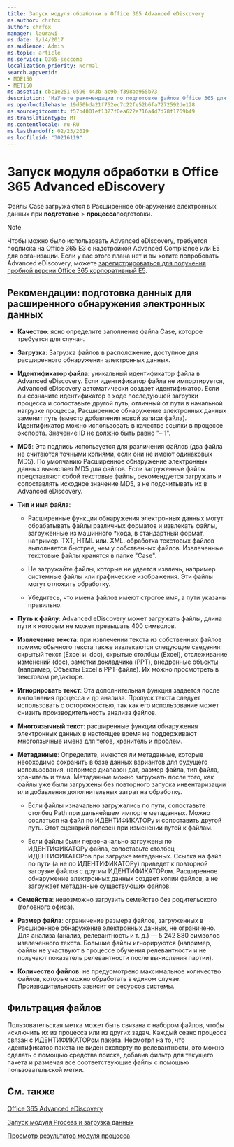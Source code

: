 ```yaml
---
title: Запуск модуля обработки в Office 365 Advanced eDiscovery
ms.author: chrfox
author: chrfox
manager: laurawi
ms.date: 9/14/2017
ms.audience: Admin
ms.topic: article
ms.service: O365-seccomp
localization_priority: Normal
search.appverid:
- MOE150
- MET150
ms.assetid: dbc1e251-0596-443b-ac9b-f398ba955b73
description: 'ИзУчите рекомендации по подготовке файлов Office 365 для анализа с помощью Office 365 Advanced eDiscovery.  '
ms.openlocfilehash: 19d50bda21f752ec7c22fe52b6fa7272592de128
ms.sourcegitcommit: f57b4001ef1327f0ea622e716a4d7d78f1769b49
ms.translationtype: MT
ms.contentlocale: ru-RU
ms.lasthandoff: 02/23/2019
ms.locfileid: "30216119"
---
```

# <a name="run-the-process-module-in-office-365-advanced-ediscovery"></a>Запуск модуля обработки в Office 365 Advanced eDiscovery

Файлы Case загружаются в Расширенное обнаружение электронных данных при **подготовке** \> **процесса**подготовки. 
  
> [!NOTE]
> Чтобы можно было использовать Advanced eDiscovery, требуется подписка на Office 365 E3 с надстройкой Advanced Compliance или E5 для организации. Если у вас этого плана нет и вы хотите попробовать Advanced eDiscovery, можете [зарегистрироваться для получения пробной версии Office 365 корпоративный E5](https://go.microsoft.com/fwlink/p/?LinkID=698279). 
  
## <a name="guidelines-preparing-data-for-advanced-ediscovery"></a>Рекомендации: подготовка данных для расширенного обнаружения электронных данных

- **Качество**: ясно определите заполнение файла Case, которое требуется для случая.
    
- **Загрузка**: Загрузка файлов в расположение, доступное для расширенного обнаружения электронных данных.
    
- **Идентификатор файла**: уникальный идентификатор файла в Advanced eDiscovery. Если идентификатор файла не импортируется, Advanced eDiscovery автоматически создает идентификатор. Если вы созначите идентификатор в ходе последующей загрузки процесса и сопоставьте другой путь, отличный от пути в начальной нагрузке процесса, Расширенное обнаружение электронных данных заменит путь (вместо добавления новой записи файла). Идентификатор можно использовать в качестве ссылки в процессе экспорта. Значение ID не должно быть равно "– 1".
    
- **MD5**: Эта подпись используется для различения файлов (два файла не считаются точными копиями, если они не имеют одинаковых MD5). По умолчанию Расширенное обнаружение электронных данных вычисляет MD5 для файлов. Если загруженные файлы представляют собой текстовые файлы, рекомендуется загружать и сопоставлять исходное значение MD5, а не подсчитывать их в Advanced eDiscovery.
    
- **Тип и имя файла**:
    
  - Расширенные функции обнаружения электронных данных могут обрабатывать файлы различных форматов и извлекать файлы, загруженные из машинного \*кода, в стандартный формат, например. TXT, HTML или. XML. обработка текстовых файлов выполняется быстрее, чем у собственных файлов. Извлеченные текстовые файлы хранятся в папке "Case".
    
  - Не загружайте файлы, которые не удается извлечь, например системные файлы или графические изображения. Эти файлы могут отложить обработку.
    
  - Убедитесь, что имена файлов имеют строгое имя, а пути указаны правильно.
    
- **Путь к файлу**: Advanced eDiscovery может загружать файлы, длина пути к которым не может превышать 400 символов.
    
- **Извлечение текста**: при извлечении текста из собственных файлов помимо обычного текста также извлекаются следующие сведения: скрытый текст (Excel и. doc), скрытые столбцы (Excel), отслеживание изменений (doc), заметки докладчика (PPT), внедренные объекты (например, Объекты Excel в PPT-файле). Их можно просмотреть в текстовом редакторе.
    
- **Игнорировать текст**: Эта дополнительная функция задается после выполнения процесса и до анализа. Пропуск текста следует использовать с осторожностью, так как его использование может снизить производительность анализа файлов.
    
- **Многоязычный текст**: расширенные функции обнаружения электронных данных в настоящее время не поддерживают многоязычные имена для тегов, хранитель и проблем.
    
- **Метаданные**: Определите, имеются ли метаданные, которые необходимо сохранить в базе данных вариантов для будущего использования, например диапазон дат, размер файла, тип файла, хранитель и тема. Метаданные можно загружать после того, как файлы уже были загружены без повторного запуска инвентаризации или добавления дополнительных затрат на обработку. 
    
  - Если файлы изначально загружались по пути, сопоставьте столбец Path при дальнейшем импорте метаданных. Можно сослаться на файл по ИДЕНТИФИКАТОРу и сопоставить другой путь. Этот сценарий полезен при изменении путей к файлам.
    
  - Если файлы были первоначально загружены по ИДЕНТИФИКАТОРу файла, сопоставьте столбец ИДЕНТИФИКАТОРов при загрузке метаданных. Ссылка на файл по пути (а не по ИДЕНТИФИКАТОРу) приведет к повторной загрузке файлов с другим ИДЕНТИФИКАТОРом. Расширенное обнаружение электронных данных создает копии файлов, а не загружает метаданные существующих файлов.
    
- **Семейства**: невозможно загрузить семейство без родительского (головного офиса). 
    
- **Размер файла**: ограничение размера файлов, загруженных в Расширенное обнаружение электронных данных, не ограничено. Для анализа (анализ, релевантность и т. д.) — 5 242 880 символов извлеченного текста. Большие файлы игнорируются (например, файлы не участвуют в процессе обучения релевантности и не получают показатель релевантности после вычисления партии).
    
- **Количество файлов**: не предусмотрено максимальное количество файлов, которые можно обработать в едином случае. Производительность зависит от ресурсов системы. 
    
## <a name="filtering-files"></a>Фильтрация файлов

Пользовательская метка может быть связана с набором файлов, чтобы исключить их из процесса или из других задач. Каждый сеанс процесса связан с ИДЕНТИФИКАТОРом пакета. Несмотря на то, что идентификатор пакета не виден эксперту по релевантности, это можно сделать с помощью средства поиска, добавив фильтр для текущего пакета и размечая все соответствующие файлы с помощью пользовательской метки. 
  
## <a name="see-also"></a>См. также

[Office 365 Advanced eDiscovery](office-365-advanced-ediscovery.md)
  
[Запуск модуля Process и загрузка данных](run-the-process-module-and-load-data-in-advanced-ediscovery.md)
  
[Просмотр результатов модуля процесса](view-process-module-results-in-advanced-ediscovery.md)


